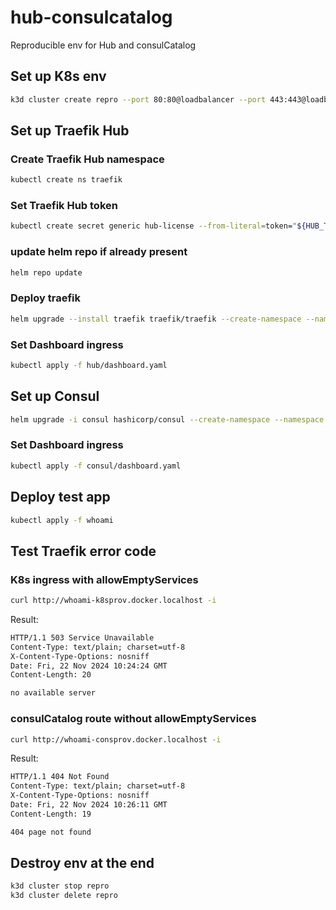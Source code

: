 # hub-consulcatalog

Reproducible env for Hub and consulCatalog

## Set up K8s env

```bash
k3d cluster create repro --port 80:80@loadbalancer --port 443:443@loadbalancer --port 8000:8000@loadbalancer --k3s-arg "--disable=traefik@server:0"
```

## Set up Traefik Hub

### Create Traefik Hub namespace

```bash
kubectl create ns traefik
```

### Set Traefik Hub token

```bash
kubectl create secret generic hub-license --from-literal=token="${HUB_TOKEN}" -n traefik
```

### update helm repo if already present

```bash
helm repo update
```

### Deploy traefik

```bash
helm upgrade --install traefik traefik/traefik --create-namespace --namespace traefik --values hub/hub-values.yaml
```

### Set Dashboard ingress

```bash
kubectl apply -f hub/dashboard.yaml
```

## Set up Consul

```bash
helm upgrade -i consul hashicorp/consul --create-namespace --namespace consul --values consul/consul-values.yaml
```

### Set Dashboard ingress

```bash
kubectl apply -f consul/dashboard.yaml
```

## Deploy test app

```bash
kubectl apply -f whoami
```

## Test Traefik error code

### K8s ingress with allowEmptyServices

```bash
curl http://whoami-k8sprov.docker.localhost -i
```

Result:

```txt
HTTP/1.1 503 Service Unavailable
Content-Type: text/plain; charset=utf-8
X-Content-Type-Options: nosniff
Date: Fri, 22 Nov 2024 10:24:24 GMT
Content-Length: 20

no available server
```

### consulCatalog route without allowEmptyServices

```bash
curl http://whoami-consprov.docker.localhost -i
```

Result:

```txt
HTTP/1.1 404 Not Found
Content-Type: text/plain; charset=utf-8
X-Content-Type-Options: nosniff
Date: Fri, 22 Nov 2024 10:26:11 GMT
Content-Length: 19

404 page not found
```

## Destroy env at the end

```bash
k3d cluster stop repro 
k3d cluster delete repro
```
